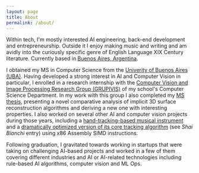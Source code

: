 ```yaml
---
layout: page
title: About
permalink: /about/
---
```


Within tech, I'm mostly interested AI engineering, back-end development and entrepreneurship.
Outside it I enjoy making music and writing and am avidly into the curiously specific genre of English Language XIX Century literature. Currently based in [Buenos Aires, Argentina](https://goo.gl/maps/R1X5iSVpRgEjCULG6).

I obtained my MS in Computer Science from the [Univerity of Buenos Aires (UBA)](https://www.uba.ar/internacionales/contenido.php?id=455&lang=en). Having developed a strong interest in AI and Computer Vision in particular, I enrolled in a research internship with the [Computer Vision and Image Processing Research Group (GRUPIVIS)](https://grupivis.dc.uba.ar/) of my school's Computer Science Department. In my work with this group I also completed my [MS thesis](http://gestion.dc.uba.ar/media/academic/grade/thesis/tesisLic_ShaiBianchi.pdf), presenting a novel comparative analysis of implicit 3D surface reconstruction algorithms and deriving a new one with interesting properties. I also worked on several other AI and computer vision projects during those years, including a [hand-tracking-based musical instrument](https://github.com/shaiperson/thumberemin) and a [dramatically optimized version of its core tracking algorithm](https://www-2.dc.uba.ar/trabajosFinalesOrga2/#2017_BIANCHI) (see _Shai Bianchi_ entry) using x86 Assembly SIMD instructions.

Following graduation, I gravitated towards working in startups that were taking on challenging AI-based projects and worked in a few of them covering different industries and AI or AI-related technologies including rule-based AI algorithms, computer vision and ML Ops.
